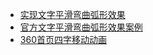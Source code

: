 <!-- > [xiaodongxier.github.io](xiaodongxier.github.io) -->

* [实现文字平滑弯曲弧形效果](./20210101-实现文字平滑弯曲弧形效果)
* [官方文字平滑弯曲弧形效果案例](./20210101-官方文字平滑弯曲弧形效果案例)
* [360首页四字移动动画](./20210512-360首页四字移动动画)







<!-- 自定义部分 -->
<script src="https://cdn.bootcdn.net/ajax/libs/jquery/3.6.0/jquery.min.js"></script>
<script>
var _hmt = _hmt || [];
(function() {
  var hm = document.createElement("script");
  hm.src = "https://hm.baidu.com/hm.js?8156166a2314330b5bcdf57645ca9b6e";
  var s = document.getElementsByTagName("script")[0]; 
  s.parentNode.insertBefore(hm, s);
})();
</script>
<script type="text/javascript">document.write(unescape("%3Cspan id='cnzz_stat_icon_1279211617'%3E%3C/span%3E%3Cscript src='https://s4.cnzz.com/z_stat.php%3Fid%3D1279211617%26online%3D1%26show%3Dline' type='text/javascript'%3E%3C/script%3E"));</script>
<style>
    .site-footer {
        text-align: center;
    }
</style>
<script>
    setTimeout(function(){
        $(".btn").attr("href","baidu.com").html("View on My Blog")
        $(".site-footer").html($("#cnzz_stat_icon_1279211617"))
    },500)
</script>
<!-- 自定义部分 -->
